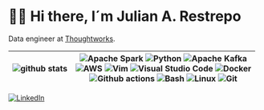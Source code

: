 # 🧑‍💻️ Hi there, I´m Julian A. Restrepo

Data engineer at [Thoughtworks](https://www.thoughtworks.com/).

| ![github stats](https://github-readme-stats.vercel.app/api?username=jarestreh&show_icons=true&theme=react&hide=issues,contribs&hide_border=false&line_height=20&show_owner=true) | ![Apache Spark](https://img.shields.io/badge/Apache%20Spark-FDEE21?style=flat&logo=apachespark&logoColor=black) ![Python](https://img.shields.io/badge/python-3670A0?style=flat&logo=python&logoColor=ffdd54) ![Apache Kafka](https://img.shields.io/badge/Apache%20Kafka-000?style=flat&logo=apachekafka) <br> ![AWS](https://img.shields.io/badge/AWS-%23FF9900.svg?style=flat&logo=amazon-aws&logoColor=white) ![Vim](https://img.shields.io/badge/VIM-%2311AB00.svg?style=flat&logo=vim&logoColor=white) ![Visual Studio Code](https://img.shields.io/badge/Visual%20Studio%20Code-0078d7.svg?style=flat&logo=visual-studio-code&logoColor=white) ![Docker](https://img.shields.io/badge/docker-%230db7ed.svg?style=flat&logo=docker&logoColor=white) <br> ![Github actions](https://img.shields.io/badge/github%20actions-%232671E5.svg?style=flat&logo=githubactions&logoColor=white) ![Bash](https://img.shields.io/badge/shell_script-%23121011.svg?style=flat&logo=gnu-bash&logoColor=white) ![Linux](https://img.shields.io/badge/Linux-FCC624?style=flat&logo=linux&logoColor=black) ![Git](https://img.shields.io/badge/git-%23F05033.svg?style=flat&logo=git&logoColor=white) |
|:---:|:---:|

<!--
Most used languages
<a href="https://github.com/anuraghazra/github-readme-stats"><img align="center" src="https://github-readme-stats.vercel.app/api/top-langs/?username=jarestreh&layout=compact&theme=buefy&hide_border=true" /></a>
-->

[![LinkedIn](https://img.shields.io/badge/LinkedIn-%230077B5.svg?logo=linkedin&logoColor=white)](https://www.linkedin.com/in/jarestreh/)
<!--[![YouTube](https://img.shields.io/badge/YouTube-%23FF0000.svg?style=logo&logo=YouTube)](https://youtube.com/@jarestreh)
[![Website](https://img.shields.io/website?url=https%3A%2F%2Fjarestreh.github.io%2F&up_message=jarestreh.github.io%2F&up_color=white&style=flat&label=https://&color=328cc1)](https://jarestreh.github.io/)-->

<!--
**jarestreh/jarestreh** is a ✨ _special_ ✨ repository because its `README.md` (this file) appears on your GitHub profile.

Here are some ideas to get you started:

- 🔭 I’m currently working on ...
- 🌱 I’m currently learning ...
- 👯 I’m looking to collaborate on ...
- 🤔 I’m looking for help with ...
- 💬 Ask me about ...
- 📫 How to reach me: ...
- 😄 Pronouns: ...
- ⚡ Fun fact: ...
-->
